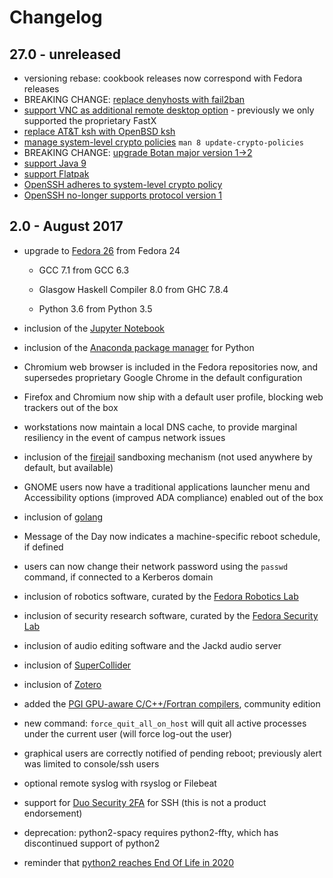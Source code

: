 Changelog
=========

27.0 - unreleased
-----------------

- versioning rebase: cookbook releases now correspond with Fedora releases
- BREAKING CHANGE: [replace denyhosts with fail2ban](https://github.com/dgoerger/workstation/issues/1)
- [support VNC as additional remote desktop option](https://github.com/dgoerger/workstation/issues/21) - previously we only supported the proprietary FastX
- [replace AT&T ksh with OpenBSD ksh](https://github.com/dgoerger/workstation/issues/6)
- [manage system-level crypto policies](https://github.com/dgoerger/workstation/issues/22) `man 8 update-crypto-policies`
- BREAKING CHANGE: [upgrade Botan major version 1->2](https://github.com/dgoerger/workstation/issues/2)
- [support Java 9](https://fedoraproject.org/wiki/Changes/Java9TechPreview)
- [support Flatpak](https://github.com/dgoerger/workstation/issues/19)
- [OpenSSH adheres to system-level crypto policy](https://github.com/dgoerger/workstation/issues/3)
- [OpenSSH no-longer supports protocol version 1](https://fedoraproject.org/wiki/Changes/Remove_SSH-1_from_OpenSSH)


2.0 - August 2017
-------------------

- upgrade to [Fedora 26](https://fedoraproject.org/wiki/Releases/26/ChangeSet) from Fedora 24

  - GCC 7.1 from GCC 6.3

  - Glasgow Haskell Compiler 8.0 from GHC 7.8.4

  - Python 3.6 from Python 3.5

- inclusion of the [Jupyter Notebook](https://jupyter.readthedocs.io/en/latest/content-quickstart.html)

- inclusion of the [Anaconda package manager](https://conda.io/docs/intro.html) for Python

- Chromium web browser is included in the Fedora repositories now, and supersedes proprietary Google Chrome in the default configuration

- Firefox and Chromium now ship with a default user profile, blocking web trackers out of the box

- workstations now maintain a local DNS cache, to provide marginal resiliency in the event of campus network issues

- inclusion of the [firejail](https://firejail.wordpress.com/) sandboxing mechanism (not used anywhere by default, but available)

- GNOME users now have a traditional applications launcher menu and Accessibility options (improved ADA compliance) enabled out of the box

- inclusion of [golang](https://golang.org/)

- Message of the Day now indicates a machine-specific reboot schedule, if defined

- users can now change their network password using the `passwd` command, if connected to a Kerberos domain

- inclusion of robotics software, curated by the [Fedora Robotics Lab](https://labs.fedoraproject.org/en/robotics/)

- inclusion of security research software, curated by the [Fedora Security Lab](https://labs.fedoraproject.org/en/security/)

- inclusion of audio editing software and the Jackd audio server

- inclusion of [SuperCollider](https://supercollider.github.io/)

- inclusion of [Zotero](https://www.zotero.org/)

- added the [PGI GPU-aware C/C++/Fortran compilers](http://www.pgroup.com/products/community.htm), community edition

- new command: `force_quit_all_on_host` will quit all active processes under the current user (will force log-out the user)

- graphical users are correctly notified of pending reboot; previously alert was limited to console/ssh users

- optional remote syslog with rsyslog or Filebeat

- support for [Duo Security 2FA](https://duo.com/docs/duounix) for SSH (this is not a product endorsement)

- deprecation: python2-spacy requires python2-ffty, which has discontinued support of python2

- reminder that [python2 reaches End Of Life in 2020](https://pythonclock.org/)
